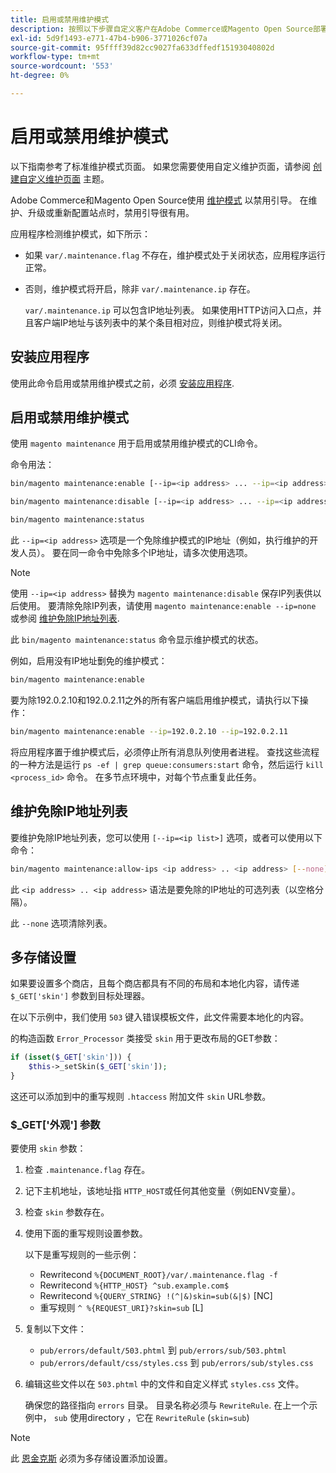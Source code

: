 ```yaml
---
title: 启用或禁用维护模式
description: 按照以下步骤自定义客户在Adobe Commerce或Magento Open Source部署因维护而停止时看到的内容。
exl-id: 5d9f1493-e771-47b4-b906-3771026cf07a
source-git-commit: 95ffff39d82cc9027fa633dffedf15193040802d
workflow-type: tm+mt
source-wordcount: '553'
ht-degree: 0%

---
```


# 启用或禁用维护模式

以下指南参考了标准维护模式页面。 如果您需要使用自定义维护页面，请参阅 [创建自定义维护页面](../../upgrade/troubleshooting/maintenance-mode-options.md) 主题。

Adobe Commerce和Magento Open Source使用 [维护模式](../../configuration/bootstrap/application-modes.md#maintenance-mode) 以禁用引导。 在维护、升级或重新配置站点时，禁用引导很有用。

应用程序检测维护模式，如下所示：

* 如果 `var/.maintenance.flag` 不存在，维护模式处于关闭状态，应用程序运行正常。
* 否则，维护模式将开启，除非 `var/.maintenance.ip` 存在。

   `var/.maintenance.ip` 可以包含IP地址列表。 如果使用HTTP访问入口点，并且客户端IP地址与该列表中的某个条目相对应，则维护模式将关闭。

## 安装应用程序

使用此命令启用或禁用维护模式之前，必须 [安装应用程序](../advanced.md).

## 启用或禁用维护模式

使用 `magento maintenance` 用于启用或禁用维护模式的CLI命令。

命令用法：

```bash
bin/magento maintenance:enable [--ip=<ip address> ... --ip=<ip address>] | [ip=none]
```

```bash
bin/magento maintenance:disable [--ip=<ip address> ... --ip=<ip address>] | [ip=none]
```

```bash
bin/magento maintenance:status
```

此 `--ip=<ip address>` 选项是一个免除维护模式的IP地址（例如，执行维护的开发人员）。 要在同一命令中免除多个IP地址，请多次使用选项。

>[!NOTE]
>
>使用 `--ip=<ip address>` 替换为 `magento maintenance:disable` 保存IP列表供以后使用。 要清除免除IP列表，请使用 `magento maintenance:enable --ip=none` 或参阅 [维护免除IP地址列表](#maintain-the-list-of-exempt-ip-addresses).

此 `bin/magento maintenance:status` 命令显示维护模式的状态。

例如，启用没有IP地址劐免的维护模式：

```bash
bin/magento maintenance:enable
```

要为除192.0.2.10和192.0.2.11之外的所有客户端启用维护模式，请执行以下操作：

```bash
bin/magento maintenance:enable --ip=192.0.2.10 --ip=192.0.2.11
```

将应用程序置于维护模式后，必须停止所有消息队列使用者进程。
查找这些流程的一种方法是运行 `ps -ef | grep queue:consumers:start` 命令，然后运行 `kill <process_id>` 命令。 在多节点环境中，对每个节点重复此任务。

## 维护免除IP地址列表

要维护免除IP地址列表，您可以使用 `[--ip=<ip list>]` 选项，或者可以使用以下命令：

```bash
bin/magento maintenance:allow-ips <ip address> .. <ip address> [--none]
```

此 `<ip address> .. <ip address>` 语法是要免除的IP地址的可选列表（以空格分隔）。

此 `--none` 选项清除列表。

## 多存储设置

<!-- To set up multiple stores, each with a different layout and localized content, create a skin for each and put it into `pub/errors/{name}` where `{name}` is the store code. To distinguish between stores and websites with the same instance, use `pub/errors/{type}-{name}` where `{type}` is either `store` or `website` and matches the `MAGE_RUN_TYPE` in your server configuration. Another option is to pass the `$_GET['skin']` parameter to the intended processor. This method requires a specific configuration on your server. -->
<!-- Replace the line below with the commented text after https://github.com/magento/magento2/pull/35095 is merged. -->

如果要设置多个商店，且每个商店都具有不同的布局和本地化内容，请传递 `$_GET['skin']` 参数到目标处理器。

在以下示例中，我们使用 `503` 键入错误模板文件，此文件需要本地化的内容。

的构造函数 `Error_Processor` 类接受 `skin` 用于更改布局的GET参数：

```php
if (isset($_GET['skin'])) {
    $this->_setSkin($_GET['skin']);
}
```

这还可以添加到中的重写规则 `.htaccess` 附加文件 `skin` URL参数。

### $_GET[&#39;外观&#39;] 参数

要使用 `skin` 参数：

1. 检查 `.maintenance.flag` 存在。
1. 记下主机地址，该地址指 `HTTP_HOST`或任何其他变量（例如ENV变量）。
1. 检查 `skin` 参数存在。
1. 使用下面的重写规则设置参数。

   以下是重写规则的一些示例：

   * Rewritecond `%{DOCUMENT_ROOT}/var/.maintenance.flag -f`
   * Rewritecond `%{HTTP_HOST} ^sub.example.com$`
   * Rewritecond `%{QUERY_STRING} !(^|&)skin=sub(&|$)` [NC]
   * 重写规则 `^ %{REQUEST_URI}?skin=sub` [L]

1. 复制以下文件：

   * `pub/errors/default/503.phtml` 到 `pub/errors/sub/503.phtml`
   * `pub/errors/default/css/styles.css` 到 `pub/errors/sub/styles.css`

1. 编辑这些文件以在 `503.phtml` 中的文件和自定义样式 `styles.css` 文件。

   确保您的路径指向 `errors` 目录。 目录名称必须与 `RewriteRule`. 在上一个示例中， `sub` 使用directory ，它在 `RewriteRule` (`skin=sub`)

>[!NOTE]
>
>此 [恩金克斯](../../configuration/multi-sites/ms-nginx.md) 必须为多存储设置添加设置。
